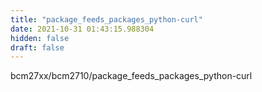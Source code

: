 ```yaml
---
title: "package_feeds_packages_python-curl"
date: 2021-10-31 01:43:15.988304
hidden: false
draft: false
---
```


bcm27xx/bcm2710/package_feeds_packages_python-curl

